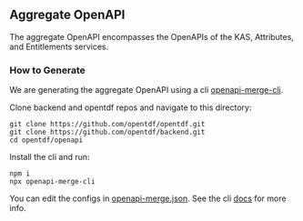 ## Aggregate OpenAPI
The aggregate OpenAPI encompasses the OpenAPIs of the KAS, Attributes, and Entitlements services.

### How to Generate
We are generating the aggregate OpenAPI using a cli [openapi-merge-cli](https://www.npmjs.com/package/openapi-merge-cli).

Clone backend and opentdf repos and navigate to this directory:
```shell
git clone https://github.com/opentdf/opentdf.git
git clone https://github.com/opentdf/backend.git
cd opentdf/openapi
```

Install the cli and run:
```shell
npm i
npx openapi-merge-cli
```

You can edit the configs in [openapi-merge.json](./openapi-merge.json). See the cli [docs](https://github.com/robertmassaioli/openapi-merge/tree/main/packages/openapi-merge-cli) for more info.